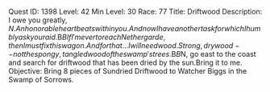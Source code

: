 Quest ID: 1398
Level: 42
Min Level: 30
Race: 77
Title: Driftwood
Description: I owe you greatly, $N.An honorable heart beats within you.And now I have another task for which I humbly ask your aid.$B$BIf I'm ever to reach Nethergarde, then I must fix this wagon.And for that... I will need wood.Strong, dry wood--not the spongy, tangled wood of the swamp's trees.$B$B$N, go east to the coast and search for driftwood that has been dried by the sun.Bring it to me.
Objective: Bring 8 pieces of Sundried Driftwood to Watcher Biggs in the Swamp of Sorrows.

